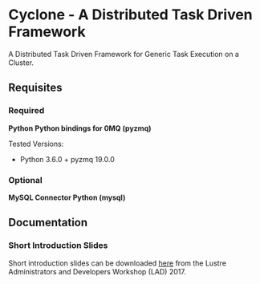 # Cyclone - A Distributed Task Driven Framework

A Distributed Task Driven Framework for Generic Task Execution on a Cluster.

## Requisites

### Required
**Python**
**Python bindings for 0MQ (pyzmq)**

Tested Versions:  

* Python 3.6.0 + pyzmq 19.0.0


### Optional
**MySQL Connector Python (mysql)**

## Documentation

### Short Introduction Slides
Short introduction slides can be downloaded [here](https://www.eofs.eu/_media/events/lad17/05_gabriele_iannetti_task_driven_framework_for_lustre_monitoring.pdf) from the Lustre Administrators and Developers Workshop (LAD) 2017.
